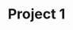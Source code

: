 ---
title: Project 1
project_url: https://jamesmount.tech/
description: A short description about the project.
---